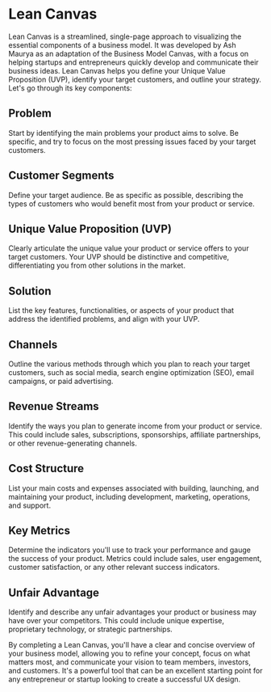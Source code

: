 # Lean Canvas

Lean Canvas is a streamlined, single-page approach to visualizing the essential components of a business model. It was developed by Ash Maurya as an adaptation of the Business Model Canvas, with a focus on helping startups and entrepreneurs quickly develop and communicate their business ideas. Lean Canvas helps you define your Unique Value Proposition (UVP), identify your target customers, and outline your strategy. Let's go through its key components:

## Problem

Start by identifying the main problems your product aims to solve. Be specific, and try to focus on the most pressing issues faced by your target customers.

## Customer Segments

Define your target audience. Be as specific as possible, describing the types of customers who would benefit most from your product or service.

## Unique Value Proposition (UVP)

Clearly articulate the unique value your product or service offers to your target customers. Your UVP should be distinctive and competitive, differentiating you from other solutions in the market.

## Solution

List the key features, functionalities, or aspects of your product that address the identified problems, and align with your UVP.

## Channels

Outline the various methods through which you plan to reach your target customers, such as social media, search engine optimization (SEO), email campaigns, or paid advertising.

## Revenue Streams

Identify the ways you plan to generate income from your product or service. This could include sales, subscriptions, sponsorships, affiliate partnerships, or other revenue-generating channels.

## Cost Structure

List your main costs and expenses associated with building, launching, and maintaining your product, including development, marketing, operations, and support.

## Key Metrics

Determine the indicators you'll use to track your performance and gauge the success of your product. Metrics could include sales, user engagement, customer satisfaction, or any other relevant success indicators.

## Unfair Advantage

Identify and describe any unfair advantages your product or business may have over your competitors. This could include unique expertise, proprietary technology, or strategic partnerships.

By completing a Lean Canvas, you'll have a clear and concise overview of your business model, allowing you to refine your concept, focus on what matters most, and communicate your vision to team members, investors, and customers. It's a powerful tool that can be an excellent starting point for any entrepreneur or startup looking to create a successful UX design.